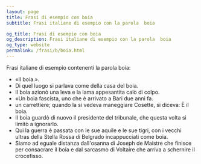 ```yaml
---
layout: page
title: Frasi di esempio con boia 
subtitle: Frasi italiane di esempio con la parola  boia

og_title: Frasi di esempio con boia 
og_description: Frasi italiane di esempio con la parola  boia
og_type: website
permalink: /frasi/b/boia.html
---
```


Frasi italiane di esempio contenenti la parola boia:


- «Il boia.».
- Di quel luogo si parlava come della casa del boia.
- Il boia azionò una leva e la lama appesantita calò di colpo.
- «Un boia fascista, uno che è arrivato a Bari due anni fa.
- un carrettiere; quando la si vedeva maneggiare Cosette, si diceva: È il boia.
- Il boia guardò di nuovo il presidente del tribunale, che questa volta si limitò a ignorarlo.
- Qui la guerra è passata con le sue aquile e le sue tigri, con i vecchi ultras della Stella Rossa di Belgrado incappucciati come boia.
- Siamo ad eguale distanza dall'osanna di Joseph de Maistre che finisce per consacrare il boia e dal sarcasmo di Voltaire che arriva a schernire il crocefisso.

